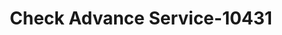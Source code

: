---
f_zip-code: 92025
f_state-code: CA
title: Check Advance Service-10431
f_phone: 760-747-9697
f_city-only: Escondido
f_address: 333 North Beech Street Escondido
f_location-unique-id: '10431'
slug: check-advance-service-10431
updated-on: '2024-05-30T13:46:58.046Z'
created-on: '2024-05-30T13:36:59.803Z'
published-on: '2024-05-30T13:54:32.469Z'
f_city-state: cms/city/escondido-ca.md
f_company: cms/company/check-advance-service.md
f_state: cms/state/california.md
layout: '[payday-loan].html'
tags: payday-loan
---